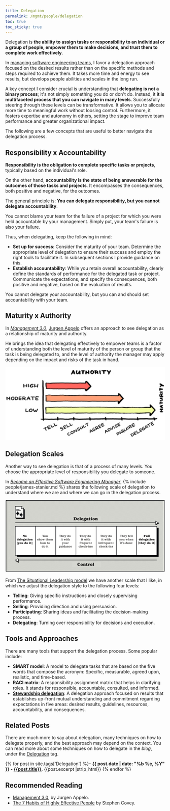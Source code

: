 ```yaml
---
title: Delegation
permalink: /mgmt/people/delegation
toc: true
toc_sticky: true
---
```


Delegation is **the ability to assign tasks or responsibility to an individual or a group of people, empower them to make decisions, and trust them to complete work effectively**.

In [managing software engineering teams](/mgmt/swe), I favor a delegation approach focused on the desired results rather than on the specific methods and steps required to achieve them. It takes more time and energy to see results, but develops people abilities and scales in the long run.

A key concept I consider crucial is understanding that **delegating is not a binary process**; it's not simply something you do or don't do. Instead, it **it is multifaceted process that you can navigate in many levels**. Successfully steering through these levels can be transformative. It allows you to allocate more time to meaningful work without loosing control. Furthermore, it fosters expertise and autonomy in others, setting the stage to improve team performance and greater organizational impact.

The following are a few concepts that are useful to better navigate the delegation process.

## Responsibility x Accountability

**Responsibility is the obligation to complete specific tasks or projects**, typically based on the individual's role.

On the other hand, **accountability is the state of being answerable for the outcomes of those tasks and projects**. It encompasses the consequences, both positive and negative, for the outcomes.

The general principle is: **You can delegate responsibility, but you cannot delegate accountability**.

You cannot blame your team for the failure of a project for which you were held accountable by your management. Simply put, your team's failure is also your failure.

Thus, when delegating, keep the following in mind:

- **Set up for success**: Consider the maturity of your team. Determine the appropriate level of delegation to ensure their success and employ the right tools to facilitate it. In subsequent sections I provide guidance on this.
- **Establish accountability**: While you retain overall accountability, clearly define the standards of performance for the delegated task or project. Communicate the expectations, and specify the consequences, both positive and negative, based on the evaluation of results.

You cannot delegate your accountability, but you can and should set accountability with your team.

## Maturity x Authority

In *[Management 3.0](https://www.goodreads.com/book/show/10210821-management-3-0)*, [Jurgen Appelo](https://jurgenappelo.com/) offers an approach to see delegation as a relationship of maturity and authority.

He brings the idea that delegating effectively to empower teams is a factor of understanding both the level of maturity of the person or group that the task is being delegated to, and the level of authority the manager may apply depending on the impact and risks of the task in hand.

![Delegation maturity and authority levels. How to Empower Teams: Management 3.0, by Jurgen Appelo](/images/mgmt-delegation-mgmg30.png "How to Empower Teams: Management 3.0, by Jurgen Appelo")

## Delegation Scales

Another way to see delegation is that of a process of many levels. You choose the appropriate level of responsibility you delegate to someone.

In *[Become an Effective Software Engineering Manager](https://www.goodreads.com/book/show/50363684-become-an-effective-software-engineering-manager)*, {% include people/james-stanier.md %} shares the following scale of delegation to understand where we are and where we can go in the delegation process.

![The scale of delegation. Become an Effective Software Engineering Manager, by James Stanier](/images/mgmt-delegation-james-stanier.png "Become an Effective Software Engineering Manager, by James Stanier")

From [The Situational Leadership model](https://en.wikipedia.org/wiki/Situational_leadership_theory) we have another scale that I like, in which we adjust the delegation style to the following four levels:

- **Telling**: Giving specific instructions and closely supervising performance.
- **Selling**: Providing direction and using persuasion.
- **Participating**: Sharing ideas and facilitating the decision-making process.
- **Delegating**: Turning over responsibility for decisions and execution.

## Tools and Approaches

There are many tools that support the delegation process. Some popular include:

- **SMART model**: A model to delegate tasks that are based on the five words that compose the acronym: Specific, measurable, agreed upon, realistic, and time-based.
- **RACI matrix**: A responsibility assignment matrix that helps in clarifying roles. It stands for responsible, accountable, consulted, and informed.
- **[Stewardship delegation](/stewardship-delegation)**: A delegation approach focused on results that establishes up-front mutual understanding and commitment regarding expectations in five areas: desired results, guidelines, resources, accountability, and consequences. <!-- This is the blog post excerpt -->

## Related Posts

There are much more to say about delegation, many techniques on how to delegate properly, and the best approach may depend on the context. You can read more about some techniques on how to delegate in the *blog*, under the [Delegation](/tags#delegation) tag.

{% for post in site.tags['Delegation'] %}- <b>{{ post.date | date: "%b %e, %Y" }} - <a href="{{ site.baseurl }}{{ post.url }}">{{post.title}}</a></b>. {{post.excerpt |strip_html}}
{% endfor %}

## Recommended Reading

- [Management 3.0](https://www.goodreads.com/book/show/10210821-management-3-0), by Jurgen Appelo.
- [The 7 Habits of Highly Effective People](/book/the-7-habits-of-highly-effective-people) by Stephen Covey.